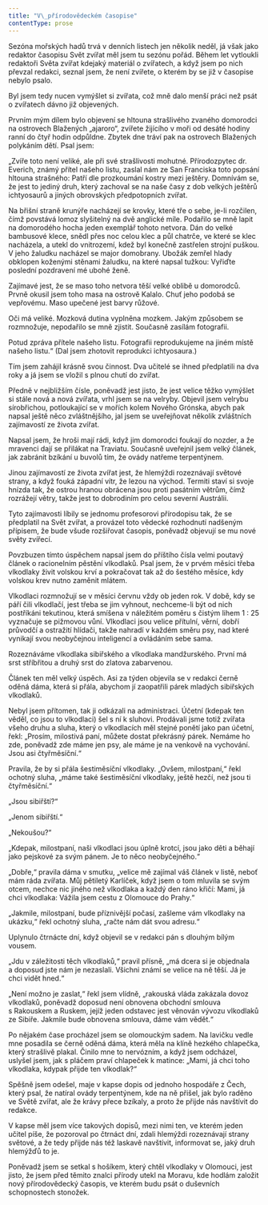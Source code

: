 ```yaml
---
title: "V\_přírodovědeckém časopise"
contentType: prose
---
```


Sezóna mořských hadů trvá v denních listech jen několik neděl, já však jako redaktor časopisu Svět zvířat měl jsem tu sezónu pořád. Během let vytloukli redaktoři Světa zvířat kdejaký materiál o zvířatech, a když jsem po nich převzal redakci, seznal jsem, že není zvířete, o kterém by se již v časopise nebylo psalo.

Byl jsem tedy nucen vymýšlet si zvířata, což mně dalo menší práci než psát o zvířatech dávno již objevených.

Prvním mým dílem bylo objevení se hltouna strašlivého zvaného domorodci na ostrovech Blažených „ajaroro“, zvířete žijícího v moři od desáté hodiny ranní do čtyř hodin odpůldne. Zbytek dne tráví pak na ostrovech Blažených polykáním dětí. Psal jsem:

„Zvíře toto není veliké, ale při své strašlivosti mohutné. Příro­dozpytec dr. Everich, známý přítel našeho listu, zaslal nám ze San Franciska toto popsání hltouna strašného: Patří dle prozkoumání kostry mezi ještěry. Domnívám se, že jest to jediný druh, který zachoval se na naše časy z dob velkých ještěrů ichtyosaurů a jiných obrovských předpotopních zvířat.

Na břišní straně krunýře nacházejí se krovky, které tře o sebe, je-li rozčilen, čímž povstává lomoz slyšitelný na dvě anglické míle. Podařilo se mně lapit na domorodého hocha jeden exemplář tohoto netvora. Dán do velké bambusové klece, snědl přes noc celou klec a půl chatrče, ve které se klec nacházela, a utekl do vnitrozemí, kdež byl konečně zastřelen strojní puškou. V jeho žaludku nacházel se major domobrany. Ubožák zemřel hlady obklopen koženými stěnami žaludku, na které napsal tužkou: Vyřiďte poslední pozdravení mé ubohé ženě.

Zajímavé jest, že se maso toho netvora těší velké oblibě u domorodců. Prvně okusil jsem toho masa na ostrově Kalalo. Chuť jeho podobá se vepřovému. Maso upečené jest barvy růžové.

Oči má veliké. Mozková dutina vyplněna mozkem. Jakým způsobem se rozmnožuje, nepodařilo se mně zjistit. Současně zasílám fotografii.

Potud zpráva přítele našeho listu. Fotografii reprodukujeme na jiném místě našeho listu.“ (Dal jsem zhotovit reprodukci ichtyo­saura.)

Tím jsem zahájil krásně svou činnost. Dva učitelé se ihned předplatili na dva roky a já jsem se vložil s plnou chutí do zvířat.

Předně v nejbližším čísle, poněvadž jest jisto, že jest velice těžko vymýšlet si stále nová a nová zvířata, vrhl jsem se na velryby. Objevil jsem velrybu sírobřichou, potloukající se v mořích kolem Nového Grónska, abych pak napsal ještě něco zvláštnějšího, jal jsem se uveřejňovat několik zvláštních zajímavostí ze života zvířat.

Napsal jsem, že hroši mají rádi, když jim domorodci foukají do nozder, a že mravenci dají se přilákat na Traviatu. Současně uveřejnil jsem velký článek, jak zabránit bzíkání u buvolů tím, že ovády natřeme terpentýnem.

Jinou zajímavostí ze života zvířat jest, že hlemýždi rozeznávají světové strany, a když fouká západní vítr, že lezou na východ. Termiti staví si svoje hnízda tak, že ostrou hranou obrácena jsou proti pasátním větrům, čímž rozrážejí větry, takže jest to dobrodiním pro celou severní Austrálii.

Tyto zajímavosti líbily se jednomu profesorovi přírodopisu tak, že se předplatil na Svět zvířat, a provázel toto vědecké rozhodnutí nadšeným přípisem, že bude všude rozšiřovat časopis, poněvadž objevují se mu nové světy zvířecí.

Povzbuzen tímto úspěchem napsal jsem do příštího čísla velmi poutavý článek o racionelním pěstění vlkodlaků. Psal jsem, že v prvém měsíci třeba vlkodlaky živit volskou krví a pokračovat tak až do šestého měsíce, kdy volskou krev nutno zaměnit mlátem.

Vlkodlaci rozmnožují se v měsíci červnu vždy ob jeden rok. V době, kdy se páří čili vlkodlačí, jest třeba se jim vyhnout, nechceme-li být od nich postříkáni tekutinou, která smíšena v náležitém poměru s čistým lihem 1 : 25 vyznačuje se pižmovou vůní. Vlkodlaci jsou velice přítulní, věrní, dobří průvodčí a ostražití hlídači, takže nahradí v každém směru psy, nad které vynikají svou neobyčejnou inteligencí a ovládáním sebe sama.

Rozeznáváme vlkodlaka sibiřského a vlkodlaka mandžurského. První má srst stříbřitou a druhý srst do zlatova zabarvenou.

Článek ten měl velký úspěch. Asi za týden objevila se v redakci černě oděná dáma, která si přála, abychom jí zaopatřili párek mladých sibiřských vlkodlaků.

Nebyl jsem přítomen, tak ji odkázali na administraci. Účetní (kdepak ten věděl, co jsou to vlkodlaci) šel s ní k sluhovi. Prodávali jsme totiž zvířata všeho druhu a sluha, který o vlkodlacích měl stejné ponětí jako pan účetní, řekl: „Prosím, milostivá paní, můžete dostat překrásný párek. Nemáme ho zde, poněvadž zde máme jen psy, ale máme je na venkově na vychování. Jsou asi čtyřměsíční.“

Pravila, že by si přála šestiměsíční vlkodlaky. „Ovšem, milostpaní,“ řekl ochotný sluha, „máme také šestiměsíční vlkodlaky, ještě hezčí, než jsou ti čtyřměsíční.“

„Jsou sibiřští?“

„Jenom sibiřští.“

„Nekoušou?“

„Kdepak, milostpaní, naši vlkodlaci jsou úplně krotcí, jsou jako děti a běhají jako pejskové za svým pánem. Je to něco neobyčej­ného.“

„Dobře,“ pravila dáma v smutku, „velice mě zajímal váš článek v listě, neboť mám ráda zvířata. Můj pětiletý Karlíček, když jsem o tom mluvila se svým otcem, nechce nic jiného než vlkodlaka a každý den ráno křičí: Mami, já chci vlkodlaka: Vážila jsem cestu z Olomouce do Prahy.“

„Jakmile, milostpaní, bude příznivější počasí, zašleme vám vlkodlaky na ukázku,“ řekl ochotný sluha, „račte nám dát svou adresu.“

Uplynulo čtrnácte dní, když objevil se v redakci pán s dlouhým bílým vousem.

„Jdu v záležitosti těch vlkodlaků,“ pravil přísně, „má dcera si je objednala a doposud jste nám je nezaslali. Všichni známí se velice na ně těší. Já je chci vidět hned.“

„Není možno je zaslat,“ řekl jsem vlídně, „rakouská vláda zakázala dovoz vlkodlaků, poněvadž doposud není obnovena obchodní smlouva s Rakouskem a Ruskem, jejíž jeden odstavec jest věnován vývozu vlkodlaků ze Sibiře. Jakmile bude obnovena smlouva, dáme vám vědět.“

Po nějakém čase procházel jsem se olomouckým sadem. Na lavičku vedle mne posadila se černě oděná dáma, která měla na klíně hezkého chlapečka, který strašlivě plakal. Činilo mne to nervózním, a když jsem odcházel, uslyšel jsem, jak s pláčem praví chlapeček k matince: „Mami, já chci toho vlkodlaka, kdypak přijde ten vlkodlak?“

Spěšně jsem odešel, maje v kapse dopis od jednoho hospodáře z Čech, který psal, že natíral ovády terpentýnem, kde na ně přišel, jak bylo raděno ve Světě zvířat, ale že krávy přece bzíkaly, a proto že přijde nás navštívit do redakce.

V kapse měl jsem více takových dopisů, mezi nimi ten, ve kterém jeden učitel píše, že pozoroval po čtrnáct dní, zdali hlemýždi rozeznávají strany světové, a že tedy přijde nás též laskavě navštívit, informovat se, jaký druh hlemýžďů to je.

Poněvadž jsem se setkal s hošíkem, který chtěl vlkodlaky v Olo­mouci, jest jisto, že jsem před těmito znalci přírody utekl na Moravu, kde hodlám založit nový přírodovědecký časopis, ve kterém budu psát o duševních schopnostech stonožek.
